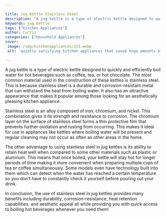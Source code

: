```yaml
---

title: Jug Kettle Stainless Steel
description: "A jug kettle is a type of electric kettle designed to quickly and efficiently boil water for hot beverages such as coffee, tea, or...get more info"
keywords: jug kettle
tags: ["Kitchen Appliances"]
author: Curtis
categories: ["Household Appliances"]
cover: 
 image: /img/kitchenappliances/215.webp
 alt: 'quietly satisfying kitchen appliances that saved huge amounts of work'

---
```


A jug kettle is a type of electric kettle designed to quickly and efficiently boil water for hot beverages such as coffee, tea, or hot chocolate. The most common material used in the construction of these kettles is stainless steel. This is because stainless steel is a durable and corrosion-resistant metal that can withstand the heat from boiling water. It also has an attractive appearance that makes it popular among those looking for an aesthetically pleasing kitchen appliance.

Stainless steel is an alloy composed of iron, chromium, and nickel. This combination gives it its strength and resistance to corrosion. The chromium layer on the surface of stainless steel forms a thin protective film that prevents further oxidation and rusting from occurring. This makes it ideal for use in appliances like kettles where boiling water will be present and regular cleaning may not occur as often as other areas in the home.

The other advantage to using stainless steel in jug kettles is its ability to retain heat well when compared to some other materials such as plastic or aluminum. This means that once boiled, your kettle will stay hot for longer periods of time making it more convenient when preparing multiple cups of tea or coffee simultaneously. Some models even have technology built into them which can detect when the water has reached a certain temperature so you don't have to constantly check it yourself before pouring out your drink. 

In conclusion, the use of stainless steel in jug kettles provides many benefits including durability, corrosion-resistance, heat retention capabilities, and aesthetic appeal all while providing you with quick access to boiling hot beverages whenever you need them!
